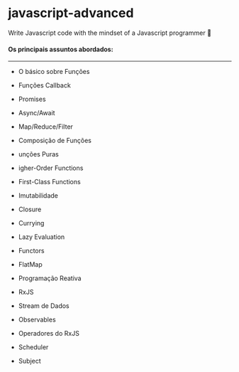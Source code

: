 # javascript-advanced
 Write Javascript code with the mindset of a Javascript programmer 🚀
 
#### Os principais assuntos abordados: 
---

- O básico sobre Funções

- Funções Callback

- Promises

- Async/Await

- Map/Reduce/Filter

- Composição de Funções

- unções Puras

- igher-Order Functions

- First-Class Functions

- Imutabilidade

- Closure

- Currying

- Lazy Evaluation

- Functors

- FlatMap

- Programação Reativa

- RxJS

- Stream de Dados

- Observables

- Operadores do RxJS

- Scheduler

- Subject
